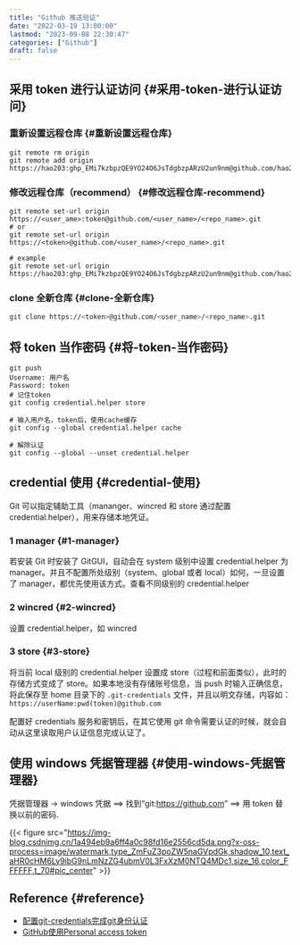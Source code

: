 ```yaml
---
title: "Github 推送验证"
date: "2022-03-19 13:00:00"
lastmod: "2023-09-08 22:30:47"
categories: ["Github"]
draft: false
---
```


## 采用 token 进行认证访问 {#采用-token-进行认证访问}


### 重新设置远程仓库 {#重新设置远程仓库}

```shell
git remote rm origin
git remote add origin https://hao203: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@github.com/hao203/Demo.git
```


### 修改远程仓库（recommend） {#修改远程仓库-recommend}

```shell
git remote set-url origin https://<user_ame>:token@github.com/<user_name>/<repo_name>.git
# or
git remote set-url origin https://<token>@github.com/<user_name>/<repo_name>.git

# example
git remote set-url origin https://hao203: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@github.com/hao203/Demo.git
```


### clone 全新仓库 {#clone-全新仓库}

```bash
git clone https://<token>@github.com/<user_name>/<repo_name>.git
```


## 将 token 当作密码 {#将-token-当作密码}

```shell
git push
Username: 用户名
Password: token
# 记住token
git config credential.helper store

# 输入用户名，token后，使用cache缓存
git config --global credential.helper cache

# 解除认证
git config --global --unset credential.helper
```


## credential 使用 {#credential-使用}

Git 可以指定辅助工具（mananger、wincred 和 store 通过配置 credential.helper），用来存储本地凭证。


### 1 manager {#1-manager}

若安装 Git 时安装了 GitGUI，自动会在 system 级别中设置 credential.helper 为 manager。并且不配置所处级别（system、global 或者 local）如何，一旦设置了 manager，都优先使用该方式。查看不同级别的 credential.helper


### 2 wincred {#2-wincred}

设置 credential.helper，如 wincred


### 3 store {#3-store}

将当前 local 级别的 credential.helper 设置成 store（过程和前面类似），此时的存储方式变成了 store。如果本地没有存储账号信息，当 push 时输入正确信息，将此保存至 home 目录下的 `.git-credentials` 文件，并且以明文存储，内容如： `https://userName:pwd(token)@github.com`

配置好 credentials 服务和密钥后，在其它使用 git 命令需要认证的时候，就会自动从这里读取用户认证信息完成认证了。


## 使用 windows 凭据管理器 {#使用-windows-凭据管理器}

凭据管理器 -&gt; windows 凭据 ==&gt; 找到“git:<https://github.com>”  ==&gt; 用 token 替换以前的密码.

{{< figure src="https://img-blog.csdnimg.cn/1a494eb9a6ff4a0c98fd16e2556cd5da.png?x-oss-process=image/watermark,type_ZmFuZ3poZW5naGVpdGk,shadow_10,text_aHR0cHM6Ly9ibG9nLmNzZG4ubmV0L3FxXzM0NTQ4MDc1,size_16,color_FFFFFF,t_70#pic_center" >}}


## Reference {#reference}

-   [配置git-credentials完成git身份认证](https://blog.sbw.so/u/use-git-credentials-auth-system.html)
-   [GitHub使用Personal access token](https://www.cnblogs.com/chenyablog/p/15397548.html)